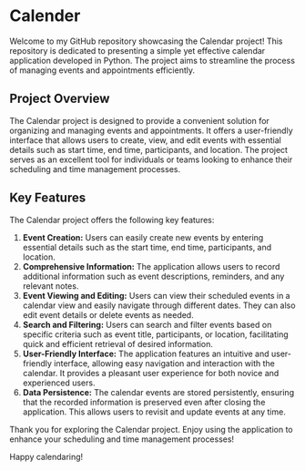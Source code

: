 # Calender

Welcome to my GitHub repository showcasing the Calendar project! This repository is dedicated to presenting a simple yet effective calendar application developed in Python. The project aims to streamline the process of managing events and appointments efficiently.

## Project Overview
The Calendar project is designed to provide a convenient solution for organizing and managing events and appointments. It offers a user-friendly interface that allows users to create, view, and edit events with essential details such as start time, end time, participants, and location. The project serves as an excellent tool for individuals or teams looking to enhance their scheduling and time management processes.

## Key Features
The Calendar project offers the following key features:
1. **Event Creation:** Users can easily create new events by entering essential details such as the start time, end time, participants, and location.
2. **Comprehensive Information:** The application allows users to record additional information such as event descriptions, reminders, and any relevant notes.
3. **Event Viewing and Editing:** Users can view their scheduled events in a calendar view and easily navigate through different dates. They can also edit event details or delete events as needed.
4. **Search and Filtering:** Users can search and filter events based on specific criteria such as event title, participants, or location, facilitating quick and efficient retrieval of desired information.
5. **User-Friendly Interface:** The application features an intuitive and user-friendly interface, allowing easy navigation and interaction with the calendar. It provides a pleasant user experience for both novice and experienced users.
6. **Data Persistence:** The calendar events are stored persistently, ensuring that the recorded information is preserved even after closing the application. This allows users to revisit and update events at any time.

Thank you for exploring the Calendar project. Enjoy using the application to enhance your scheduling and time management processes!

Happy calendaring!
